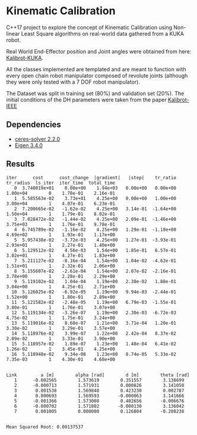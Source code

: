 # Kinematic Calibration

C++17 project to explore the concept of Kinematic Calibration using Non-linear Least Square algorithms on real-world data gathered from a KUKA robot.

Real World End-Effector position and Joint angles were obtained from here: [Kalibrot-KUKA](https://github.com/cursi36/Kalibrot/tree/master/RealRobotsData/KUKA_IIWA_LBR14).

All the classes implemented are templated and are meant to function with every open chain robot manipulator composed of revolute joints (although they were only tested with a 7 DOF robot manipulator).

The Dataset was split in training set (80%) and validation set (20%). The initial conditions of the DH parameters were taken from the paper [Kalibrot-IEEE](https://ieeexplore.ieee.org/abstract/document/9635859)

## Dependencies
- [ceres-solver 2.2.0](https://github.com/ceres-solver/ceres-solver)
- [Eigen 3.4.0](https://gitlab.com/libeigen/eigen)

## Results

```console
iter      cost      cost_change  |gradient|   |step|    tr_ratio  tr_radius  ls_iter  iter_time  total_time
   0  3.740019e+01    0.00e+00    1.94e+03   0.00e+00   0.00e+00  1.00e+04        0    1.78e-01    2.16e-01
   1  5.585563e-02    3.73e+01    4.25e+00   0.00e+00   1.00e+00  3.00e+04        1    4.07e-01    6.23e-01
   2  7.200665e-02   -1.62e-02    4.25e+00   3.14e-01  -1.64e+00  1.50e+04        1    1.79e-01    8.02e-01
   3  7.028472e-02   -1.44e-02    4.25e+00   2.09e-01  -1.46e+00  3.75e+03        1    1.76e-01    9.78e-01
   4  6.745789e-02   -1.16e-02    4.25e+00   1.29e-01  -1.18e+00  4.69e+02        1    1.93e-01    1.17e+00
   5  5.957438e-02   -3.72e-03    4.25e+00   1.27e-01  -3.93e-01  2.93e+01        1    2.27e-01    1.40e+00
   6  5.129512e-02    4.56e-03    1.54e+00   1.85e-01   6.57e-01  3.02e+01        1    4.27e-01    1.83e+00
   7  5.211127e-02   -8.16e-04    1.54e+00   1.04e-02  -4.62e-01  1.51e+01        1    2.32e-01    2.06e+00
   8  5.155607e-02   -2.61e-04    1.54e+00   2.07e-02  -2.16e-01  3.78e+00        1    2.28e-01    2.29e+00
   9  5.119102e-02    1.04e-04    1.19e+00   2.30e-02   1.88e-01  3.04e+00        1    4.25e-01    2.71e+00
  10  5.126025e-02   -6.92e-05    1.19e+00   9.94e-03  -2.44e-01  1.52e+00        1    1.80e-01    2.89e+00
  11  5.121582e-02   -2.48e-05    1.19e+00   6.79e-03  -1.55e-01  3.80e-01        1    1.76e-01    3.07e+00
  12  5.119134e-02   -3.26e-07    1.19e+00   2.30e-03  -6.72e-03  4.75e-02        1    1.75e-01    3.24e+00
  13  5.119016e-02    8.60e-07    1.21e+00   3.71e-04   1.20e-01  3.30e-02        1    3.29e-01    3.57e+00
  14  5.118976e-02    3.99e-07    1.22e+00   2.42e-04   8.37e-02  2.09e-02        1    3.33e-01    3.90e+00
  15  5.118957e-02    1.89e-07    1.23e+00   1.48e-04   6.41e-02  1.26e-02        1    3.45e-01    4.25e+00
  16  5.118948e-02    9.34e-08    1.23e+00   8.74e-05   5.33e-02  7.35e-03        1    4.30e-01    4.68e+00


Link         a [m]        alpha [rad]        d [m]        theta [rad]
   1      -0.002565        1.573619        0.351557        3.138699
   2      -0.000713        1.571931        0.000826        3.141050
   3       0.001538        1.569848        0.423230        0.002787
   4       0.000693        1.569593       -0.000063        3.141666
   5      -0.001366        1.573008        0.402656       -0.006676
   6      -0.000702        1.571802       -0.000130        3.136042
   7       0.001005        0.000000        0.126804       -0.208238


Mean Squared Root: 0.00137537
```


